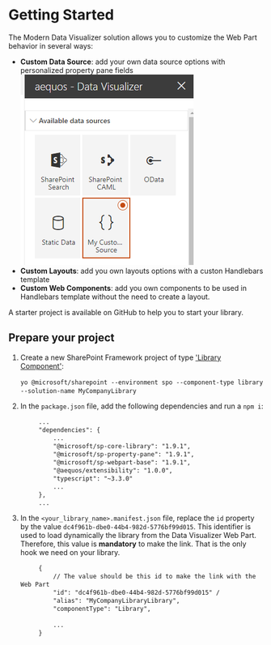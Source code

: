 # Getting Started

The Modern Data Visualizer solution allows you to customize the Web Part behavior in several ways:

-   **Custom Data Source**: add your own data source options with personalized property pane fields
    ![Custom data source](./assets/custom_datasource.png "Custom data source")
-   **Custom Layouts**: add you own layouts options with a custon Handlebars template
-   **Custom Web Components**: add you own components to be used in Handlebars template without the need to create a layout.

A starter project is available on GitHub to help you to start your library.

## Prepare your project

1. Create a new SharePoint Framework project of type ['Library Component'](https://docs.microsoft.com/en-us/sharepoint/dev/spfx/library-component-overview):

    `yo @microsoft/sharepoint --environment spo --component-type library --solution-name MyCompanyLibrary`

2. In the `package.json` file, add the following dependencies and run a `npm i`:


            ...
            "dependencies": {
                ...
                "@microsoft/sp-core-library": "1.9.1",
                "@microsoft/sp-property-pane": "1.9.1",
                "@microsoft/sp-webpart-base": "1.9.1",
                "@aequos/extensibility": "1.0.0",
                "typescript": "~3.3.0"
                ...
            },
            ...

3. In the `<your_library_name>.manifest.json` file, replace the `id` property by the value `dc4f961b-dbe0-44b4-982d-5776bf99d015`. This identifier is used to load dynamically the library from the Data Visualizer Web Part. Therefore, this value is **mandatory** to make the link. That is the only hook we need on your library.

            {
                // The value should be this id to make the link with the Web Part
                "id": "dc4f961b-dbe0-44b4-982d-5776bf99d015" /
                "alias": "MyCompanyLibraryLibrary",
                "componentType": "Library",

                ...
            }
